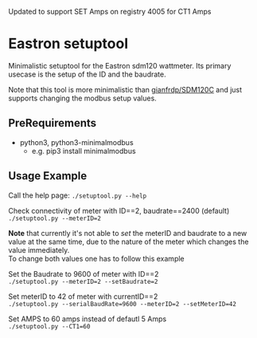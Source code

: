 Updated to support SET Amps on registry 4005 for CT1 Amps

# Eastron setuptool
Minimalistic setuptool for the Eastron sdm120 wattmeter.
Its primary usecase is the setup of the ID and the baudrate.

Note that this tool is more minimalistic than [gianfrdp/SDM120C](https://github.com/gianfrdp/SDM120C) 
and just supports changing the modbus setup values.

## PreRequirements
* python3, python3-minimalmodbus
  * e.g. pip3 install minimalmodbus

## Usage Example
Call the help page: `./setuptool.py --help`

Check connectivity of meter with ID==2, baudrate==2400 (default)\
`./setuptool.py --meterID=2`

**Note** that currently it's not able to *set* the meterID and baudrate 
to a new value at the same time, due to the nature of
the meter which changes the value immediately.\
To change both values one has to follow this example 

Set the Baudrate to 9600 of meter with ID==2\
`./setuptool.py --meterID=2 --setBaudrate=2`

Set meterID to 42 of meter with currentID==2\
`./setuptool.py --serialBaudRate=9600 --meterID=2 --setMeterID=42`

Set AMPS to 60 amps instead of defautl 5 Amps\
`./setuptool.py --CT1=60`
